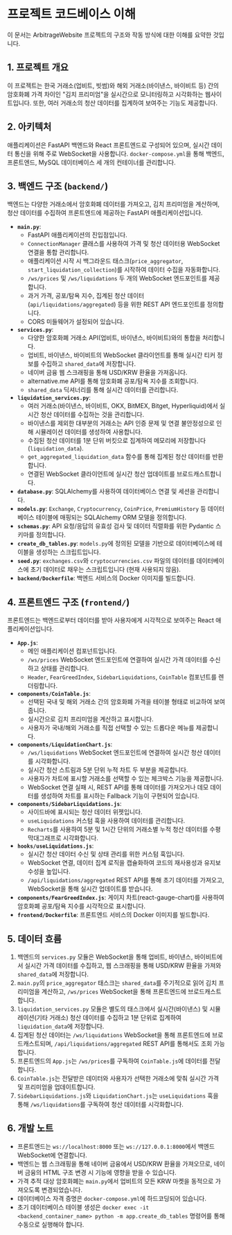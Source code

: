 # 프로젝트 코드베이스 이해

이 문서는 ArbitrageWebsite 프로젝트의 구조와 작동 방식에 대한 이해를 요약한 것입니다.

## 1. 프로젝트 개요
이 프로젝트는 한국 거래소(업비트, 빗썸)와 해외 거래소(바이낸스, 바이비트 등) 간의 암호화폐 가격 차이인 "김치 프리미엄"을 실시간으로 모니터링하고 시각화하는 웹사이트입니다. 또한, 여러 거래소의 청산 데이터를 집계하여 보여주는 기능도 제공합니다.

## 2. 아키텍처
애플리케이션은 FastAPI 백엔드와 React 프론트엔드로 구성되어 있으며, 실시간 데이터 통신을 위해 주로 WebSocket을 사용합니다. `docker-compose.yml`을 통해 백엔드, 프론트엔드, MySQL 데이터베이스 세 개의 컨테이너를 관리합니다.

## 3. 백엔드 구조 (`backend/`)
백엔드는 다양한 거래소에서 암호화폐 데이터를 가져오고, 김치 프리미엄을 계산하며, 청산 데이터를 수집하여 프론트엔드에 제공하는 FastAPI 애플리케이션입니다.

-   **`main.py`**:
    -   FastAPI 애플리케이션의 진입점입니다.
    -   `ConnectionManager` 클래스를 사용하여 가격 및 청산 데이터용 WebSocket 연결을 통합 관리합니다.
    -   애플리케이션 시작 시 백그라운드 태스크(`price_aggregator`, `start_liquidation_collection`)를 시작하여 데이터 수집을 자동화합니다.
    -   `/ws/prices` 및 `/ws/liquidations` 두 개의 WebSocket 엔드포인트를 제공합니다.
    -   과거 가격, 공포/탐욕 지수, 집계된 청산 데이터(`api/liquidations/aggregated`) 등을 위한 REST API 엔드포인트를 정의합니다.
    -   CORS 미들웨어가 설정되어 있습니다.
-   **`services.py`**:
    -   다양한 암호화폐 거래소 API(업비트, 바이낸스, 바이비트)와의 통합을 처리합니다.
    -   업비트, 바이낸스, 바이비트의 WebSocket 클라이언트를 통해 실시간 티커 정보를 수집하고 `shared_data`에 저장합니다.
    -   네이버 금융 웹 스크래핑을 통해 USD/KRW 환율을 가져옵니다.
    -   alternative.me API를 통해 암호화폐 공포/탐욕 지수를 조회합니다.
    -   `shared_data` 딕셔너리를 통해 실시간 데이터를 관리합니다.
-   **`liquidation_services.py`**:
    -   여러 거래소(바이낸스, 바이비트, OKX, BitMEX, Bitget, Hyperliquid)에서 실시간 청산 데이터를 수집하는 것을 관리합니다.
    -   바이낸스를 제외한 대부분의 거래소는 API 인증 문제 및 연결 불안정성으로 인해 시뮬레이션 데이터를 생성하여 사용합니다.
    -   수집된 청산 데이터를 1분 단위 버킷으로 집계하여 메모리에 저장합니다 (`liquidation_data`).
    -   `get_aggregated_liquidation_data` 함수를 통해 집계된 청산 데이터를 반환합니다.
    -   연결된 WebSocket 클라이언트에 실시간 청산 업데이트를 브로드캐스트합니다.
-   **`database.py`**: SQLAlchemy를 사용하여 데이터베이스 연결 및 세션을 관리합니다.
-   **`models.py`**: `Exchange`, `Cryptocurrency`, `CoinPrice`, `PremiumHistory` 등 데이터베이스 테이블에 매핑되는 SQLAlchemy ORM 모델을 정의합니다.
-   **`schemas.py`**: API 요청/응답의 유효성 검사 및 데이터 직렬화를 위한 Pydantic 스키마를 정의합니다.
-   **`create_db_tables.py`**: `models.py`에 정의된 모델을 기반으로 데이터베이스에 테이블을 생성하는 스크립트입니다.
-   **`seed.py`**: `exchanges.csv`와 `cryptocurrencies.csv` 파일의 데이터를 데이터베이스에 초기 데이터로 채우는 스크립트입니다 (현재 사용되지 않음).
-   **`backend/Dockerfile`**: 백엔드 서비스의 Docker 이미지를 빌드합니다.

## 4. 프론트엔드 구조 (`frontend/`)
프론트엔드는 백엔드로부터 데이터를 받아 사용자에게 시각적으로 보여주는 React 애플리케이션입니다.

-   **`App.js`**:
    -   메인 애플리케이션 컴포넌트입니다.
    -   `/ws/prices` WebSocket 엔드포인트에 연결하여 실시간 가격 데이터를 수신하고 상태를 관리합니다.
    -   `Header`, `FearGreedIndex`, `SidebarLiquidations`, `CoinTable` 컴포넌트를 렌더링합니다.
-   **`components/CoinTable.js`**:
    -   선택된 국내 및 해외 거래소 간의 암호화폐 가격을 테이블 형태로 비교하여 보여줍니다.
    -   실시간으로 김치 프리미엄을 계산하고 표시합니다.
    -   사용자가 국내/해외 거래소를 직접 선택할 수 있는 드롭다운 메뉴를 제공합니다.
-   **`components/LiquidationChart.js`**:
    -   `/ws/liquidations` WebSocket 엔드포인트에 연결하여 실시간 청산 데이터를 시각화합니다.
    -   실시간 청산 스트림과 5분 단위 누적 차트 두 부분을 제공합니다.
    -   사용자가 차트에 표시할 거래소를 선택할 수 있는 체크박스 기능을 제공합니다.
    -   WebSocket 연결 실패 시, REST API를 통해 데이터를 가져오거나 데모 데이터를 생성하여 차트를 표시하는 Fallback 기능이 구현되어 있습니다.
-   **`components/SidebarLiquidations.js`**:
    -   사이드바에 표시되는 청산 데이터 위젯입니다.
    -   `useLiquidations` 커스텀 훅을 사용하여 데이터를 관리합니다.
    -   `Recharts`를 사용하여 5분 및 1시간 단위의 거래소별 누적 청산 데이터를 수평 막대그래프로 시각화합니다.
-   **`hooks/useLiquidations.js`**:
    -   실시간 청산 데이터 수신 및 상태 관리를 위한 커스텀 훅입니다.
    -   WebSocket 연결, 데이터 집계 로직을 캡슐화하여 코드의 재사용성과 유지보수성을 높입니다.
    -   `/api/liquidations/aggregated` REST API를 통해 초기 데이터를 가져오고, WebSocket을 통해 실시간 업데이트를 받습니다.
-   **`components/FearGreedIndex.js`**: 게이지 차트(react-gauge-chart)를 사용하여 암호화폐 공포/탐욕 지수를 시각적으로 표시합니다.
-   **`frontend/Dockerfile`**: 프론트엔드 서비스의 Docker 이미지를 빌드합니다.

## 5. 데이터 흐름
1.  백엔드의 `services.py` 모듈은 WebSocket을 통해 업비트, 바이낸스, 바이비트에서 실시간 가격 데이터를 수집하고, 웹 스크래핑을 통해 USD/KRW 환율을 가져와 `shared_data`에 저장합니다.
2.  `main.py`의 `price_aggregator` 태스크는 `shared_data`를 주기적으로 읽어 김치 프리미엄을 계산하고, `/ws/prices` WebSocket을 통해 프론트엔드에 브로드캐스트합니다.
3.  `liquidation_services.py` 모듈은 별도의 태스크에서 실시간(바이낸스) 및 시뮬레이션(기타 거래소) 청산 데이터를 수집하고 1분 단위로 집계하여 `liquidation_data`에 저장합니다.
4.  집계된 청산 데이터는 `/ws/liquidations` WebSocket을 통해 프론트엔드에 브로드캐스트되며, `/api/liquidations/aggregated` REST API를 통해서도 조회 가능합니다.
5.  프론트엔드의 `App.js`는 `/ws/prices`를 구독하여 `CoinTable.js`에 데이터를 전달합니다.
6.  `CoinTable.js`는 전달받은 데이터와 사용자가 선택한 거래소에 맞춰 실시간 가격 및 프리미엄을 업데이트합니다.
7.  `SidebarLiquidations.js`와 `LiquidationChart.js`는 `useLiquidations` 훅을 통해 `/ws/liquidations`를 구독하여 청산 데이터를 시각화합니다.

## 6. 개발 노트
-   프론트엔드는 `ws://localhost:8000` 또는 `ws://127.0.0.1:8000`에서 백엔드 WebSocket에 연결합니다.
-   백엔드는 웹 스크래핑을 통해 네이버 금융에서 USD/KRW 환율을 가져오므로, 네이버 금융의 HTML 구조 변경 시 기능에 영향을 받을 수 있습니다.
-   가격 추적 대상 암호화폐는 `main.py`에서 업비트의 모든 KRW 마켓을 동적으로 가져오도록 변경되었습니다.
-   데이터베이스 자격 증명은 `docker-compose.yml`에 하드코딩되어 있습니다.
-   초기 데이터베이스 테이블 생성은 `docker exec -it <backend_container_name> python -m app.create_db_tables` 명령어를 통해 수동으로 실행해야 합니다.
